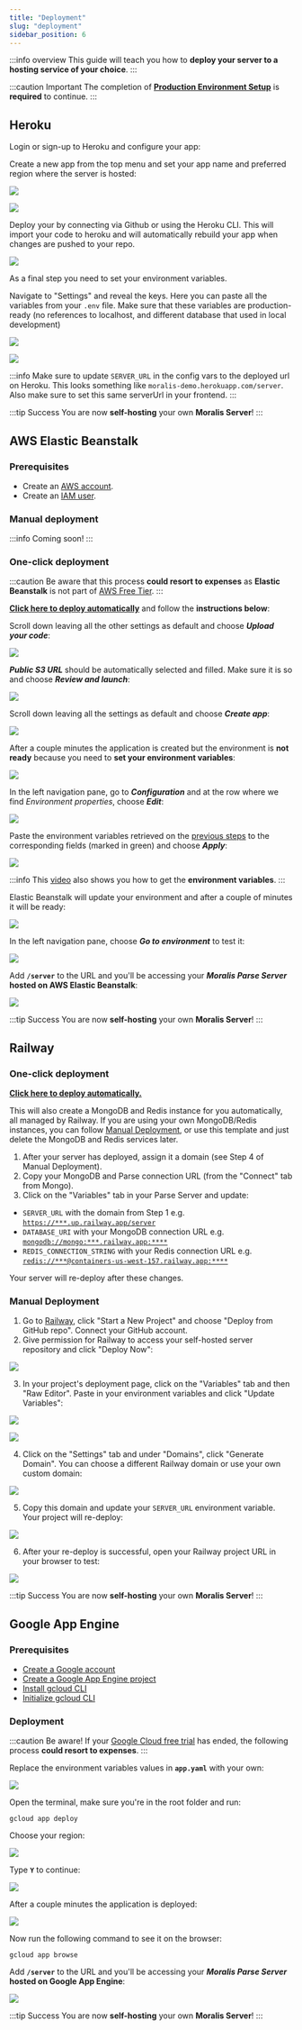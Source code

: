 ```yaml
---
title: "Deployment"
slug: "deployment"
sidebar_position: 6
---
```


:::info overview
This guide will teach you how to **deploy your server to a hosting service of your choice**.
:::

:::caution Important
The completion of [**Production Environment Setup**](/web3-data-api/self-hosting-moralis-server/production-environment-setup) is **required** to continue.
:::

## Heroku

Login or sign-up to Heroku and configure your app:

Create a new app from the top menu and set your app name and preferred region where the server is hosted:

![](/img/content/41607d4-Screenshot_2022-09-08_at_02.42.11.webp)

![](/img/content/d4bb8cc-Screenshot_2022-09-08_at_02.42.38.webp)

Deploy your by connecting via Github or using the Heroku CLI. This will import your code to heroku and will automatically rebuild your app when changes are pushed to your repo.

![](/img/content/00b9508-Screenshot_2022-09-08_at_02.43.11.webp)

As a final step you need to set your environment variables.

Navigate to "Settings" and reveal the keys. Here you can paste all the variables from your `.env` file. Make sure that these variables are production-ready (no references to localhost, and different database that used in local development)

![](/img/content/914ac14-Screenshot_2022-09-08_at_02.44.26.webp)

![](/img/content/6f65c9c-Screenshot_2022-09-08_at_02.44.49.webp)

:::info
Make sure to update `SERVER_URL` in the config vars to the deployed url on Heroku. This looks something like `moralis-demo.herokuapp.com/server`. Also make sure to set this same serverUrl in your frontend.
:::

:::tip Success
You are now **self-hosting** your own **Moralis Server**!
:::

## AWS Elastic Beanstalk

### Prerequisites

- Create an [AWS account](https://portal.aws.amazon.com/gp/aws/developer/registration/index.html?refid=349e66be-cf8d-4106-ae2c-54262fc45524).
- Create an [IAM user](https://docs.aws.amazon.com/IAM/latest/UserGuide/id_users_create.html).

### Manual deployment

:::info Coming soon!
:::

### One-click deployment

:::caution
Be aware that this process **could resort to expenses** as **Elastic Beanstalk** is not part of [AWS Free Tier](https://aws.amazon.com/es/free/).
:::

[**Click here to deploy automatically**](https://console.aws.amazon.com/elasticbeanstalk/home?region=us-east-1#/newApplication?applicationName=demo-parse-server-migration&platform=Node.js&tierName=WebServer&environmentType=SingleInstance&sourceBundleUrl=https://moralis-s3-bucket.s3.eu-west-1.amazonaws.com/parse-server-migration.zip) and follow the **instructions below**:

Scroll down leaving all the other settings as default and choose _**Upload your code**_:

![](/img/content/31905da-image.webp)

_**Public S3 URL**_ should be automatically selected and filled. Make sure it is so and choose _**Review and launch**_:

![](/img/content/3c4f4f6-image.webp)

Scroll down leaving all the settings as default and choose _**Create app**_:

![](/img/content/a2a6af9-image.webp)

After a couple minutes the application is created but the environment is **not ready** because you need to **set your environment variables**:

![](/img/content/2d9a5c2-image.webp)

In the left navigation pane, go to **_Configuration_** and at the row where we find _Environment properties_, choose _**Edit**_:

![](/img/content/a2e78d0-image.webp)

Paste the environment variables retrieved on the [previous steps](https://docs.moralis.io/docs/run-parse-server-locally#setup-your-project) to the corresponding fields (marked in green) and choose _**Apply**_:

![](/img/content/b8e3def-image.webp)

:::info
This [video](https://youtu.be/9GtysZs-FrA?t=147) also shows you how to get the **environment variables**.
:::

Elastic Beanstalk will update your environment and after a couple of minutes it will be ready:

![](/img/content/00d25ea-image.webp)

In the left navigation pane, choose **_Go to environment_** to test it:

![](/img/content/42e04c4-image.webp)

Add **`/server`** to the URL and you'll be accessing your **_Moralis Parse Server_ hosted on AWS Elastic Beanstalk**:

![](/img/content/d4ef788-image.webp)

:::tip Success
You are now **self-hosting** your own **Moralis Server**!
:::

## Railway

### One-click deployment

[**Click here to deploy automatically.**](https://railway.app/new/template/1c87QZ)

This will also create a MongoDB and Redis instance for you automatically, all managed by Railway. If you are using your own MongoDB/Redis instances, you can follow [Manual Deployment](https://docs.moralis.io/docs/deploy-to-production#manual-deployment-1), or use this template and just delete the MongoDB and Redis services later.

1. After your server has deployed, assign it a domain (see Step 4 of Manual Deployment).
2. Copy your MongoDB and Parse connection URL (from the "Connect" tab from Mongo).
3. Click on the "Variables" tab in your Parse Server and update:

- `SERVER_URL` with the domain from Step 1 e.g. [`https://***.up.railway.app/server`](https://***.up.railway.app/server)
- `DATABASE_URI` with your MongoDB connection URL e.g. [`mongodb://mongo:***.railway.app:****`](mongodb://mongo:***.railway.app:****/parse) 
- `REDIS_CONNECTION_STRING` with your Redis connection URL e.g. [`redis://***@containers-us-west-157.railway.app:****`](redis://*@containers-us-west-157.railway.app:****)

Your server will re-deploy after these changes.

### Manual Deployment

1. Go to [Railway](https://railway.app/), click "Start a New Project" and choose "Deploy from GitHub repo". Connect your GitHub account.
2. Give permission for Railway to access your self-hosted server repository and click "Deploy Now":

![](/img/content/50e28a0-Railway_2.webp)

3. In your project's deployment page, click on the "Variables" tab and then "Raw Editor". Paste in your environment variables and click "Update Variables":

![](/img/content/43d1e9d-Railway_env_a.webp)

![](/img/content/009db76-Railway_-_env.webp)

4. Click on the "Settings" tab and under "Domains", click "Generate Domain". You can choose a different Railway domain or use your own custom domain:

![](/img/content/de66219-Railway_3.webp)

5. Copy this domain and update your `SERVER_URL` environment variable. Your project will re-deploy:

![](/img/content/2bdc4b2-Railway_4.webp)

6. After your re-deploy is successful, open your Railway project URL in your browser to test:

![](/img/content/63abd77-Railway_5.webp)

:::tip Success
You are now **self-hosting** your own **Moralis Server**!
:::

## Google App Engine

### Prerequisites

- [Create a Google account](https://support.google.com/accounts/answer/27441?hl=en)
- [Create a Google App Engine project](https://console.cloud.google.com/projectcreate?previousPage=%2Fprojectselector2%2Fappengine%2Fcreate%3Flang%3Dpython%26;st%3Dtrue%26hl%3Des-419&organizationId=1095921968737&hl=es-419)
- [Install gcloud CLI](https://cloud.google.com/sdk/docs/install?hl=es-419)
- [Initialize gcloud CLI](https://cloud.google.com/sdk/docs/initializing?hl=es-419)

### Deployment

:::caution Be aware!
If your [Google Cloud free trial](https://cloud.google.com/free) has ended, the following process **could resort to expenses**.
:::

Replace the environment variables values in **`app.yaml`** with your own:

![](/img/content/161ccae-image.webp)

Open the terminal, make sure you're in the root folder and run:

```
gcloud app deploy
```

Choose your region:

![](/img/content/d8a49da-image.webp)

Type **`Y`** to continue:

![](/img/content/99306a1-image.webp)

After a couple minutes the application is deployed:

![](/img/content/87f1739-image.webp)

Now run the following command to see it on the browser:

```
gcloud app browse
```

Add **`/server`** to the URL and you'll be accessing your **_Moralis Parse Server_ hosted on Google App Engine**:

![](/img/content/7cbef58-image.webp)

:::tip Success
You are now **self-hosting** your own **Moralis Server**!
:::